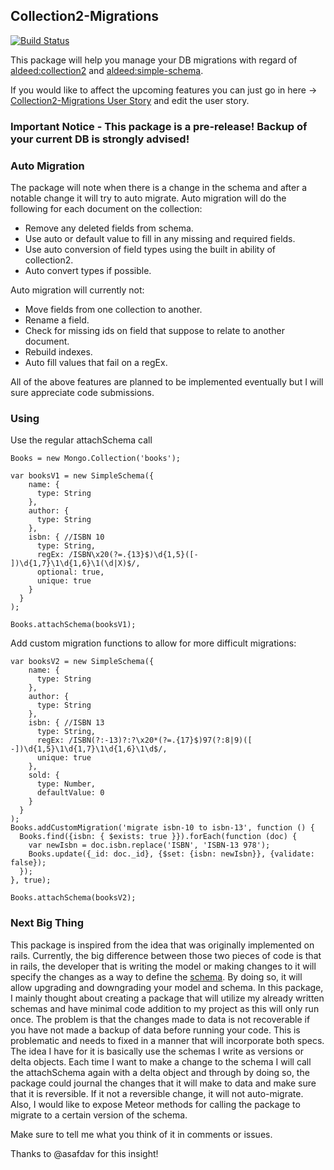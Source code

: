 ## Collection2-Migrations
[![Build Status](https://travis-ci.org/davidyaha/meteor-collection2-migrations.svg?branch=master)](https://travis-ci.org/davidyaha/meteor-collection2-migrations)

This package will help you manage your DB migrations with regard of [aldeed:collection2](https://github.com/aldeed/meteor-collection2) and [aldeed:simple-schema](https://github.com/aldeed/meteor-simple-schema).

If you would like to affect the upcoming features you can just go in here -> [Collection2-Migrations User Story](https://docs.google.com/document/d/1U4LaVpYxYoo9n0k4A6V3FzOA_rXm5r9zLO0E0tNwiZg/edit#heading=h.s12znq4ckehl) and edit the user story.

### Important Notice - This package is a pre-release! Backup of your current DB is strongly advised!


### Auto Migration

The package will note when there is a change in the schema and after a notable change it will try to auto migrate.
Auto migration will do the following for each document on the collection:
  - Remove any deleted fields from schema.
  - Use auto or default value to fill in any missing and required fields.
  - Use auto conversion of field types using the built in ability of collection2.
  - Auto convert types if possible.

Auto migration will currently not:
  - Move fields from one collection to another.
  - Rename a field.
  - Check for missing ids on field that suppose to relate to another document.
  - Rebuild indexes.
  - Auto fill values that fail on a regEx.
  
All of the above features are planned to be implemented eventually but I will sure appreciate code submissions.

### Using

Use the regular attachSchema call

```
Books = new Mongo.Collection('books');

var booksV1 = new SimpleSchema({
    name: {
      type: String
    },
    author: {
      type: String
    },
    isbn: { //ISBN 10
      type: String,
      regEx: /ISBN\x20(?=.{13}$)\d{1,5}([- ])\d{1,7}\1\d{1,6}\1(\d|X)$/,
      optional: true,
      unique: true
    }
  }
);

Books.attachSchema(booksV1);
```

Add custom migration functions to allow for more difficult migrations: 

```
var booksV2 = new SimpleSchema({
    name: {
      type: String
    },
    author: {
      type: String
    },
    isbn: { //ISBN 13
      type: String,
      regEx: /ISBN(?:-13)?:?\x20*(?=.{17}$)97(?:8|9)([ -])\d{1,5}\1\d{1,7}\1\d{1,6}\1\d$/,
      unique: true
    },
    sold: {
      type: Number,
      defaultValue: 0
    }
  }
);
Books.addCustomMigration('migrate isbn-10 to isbn-13', function () {
  Books.find({isbn: { $exists: true }}).forEach(function (doc) {
    var newIsbn = doc.isbn.replace('ISBN', 'ISBN-13 978');
    Books.update({_id: doc._id}, {$set: {isbn: newIsbn}}, {validate: false});
  });
}, true);

Books.attachSchema(booksV2);
```

### Next Big Thing

This package is inspired from the idea that was originally implemented on rails.
Currently, the big difference between those two pieces of code is that in rails, the developer that is writing the model
or making changes to it will specify the changes as a way to define the [schema](http://edgeguides.rubyonrails.org/active_record_migrations.html).
By doing so, it will allow upgrading and downgrading your model and schema.
In this package, I mainly thought about creating a package that will utilize my already written schemas and have minimal
code addition to my project as this will only run once. The problem is that the changes made to data is not recoverable
if you have not made a backup of data before running your code. This is problematic and needs to fixed in a manner that
will incorporate both specs. The idea I have for it is basically use the schemas I write as versions or delta objects.
Each time I want to make a change to the schema I will call the attachSchema again with a delta object and through by
doing so, the package could journal the changes that it will make to data and make sure that it is reversible. If it not
a reversible change, it will not auto-migrate. Also, I would like to expose Meteor methods for calling the package to 
migrate to a certain version of the schema.

Make sure to tell me what you think of it in comments or issues.

Thanks to @asafdav for this insight!


